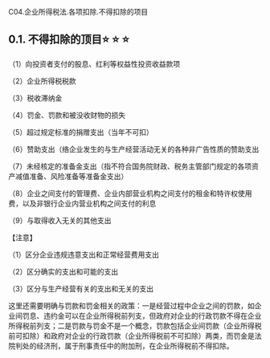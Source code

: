 C04.企业所得税法.各项扣除.不得扣除的项目

## 0.1. 不得扣除的顶目:star: :star: :star: 

（1）向投资者支付的股息、红利等权益性投资收益款项

（2）企业所得税税款

（3）税收滞纳金

（4）罚金、罚款和被没收财物的损失

（5）超过规定标准的捐赠支出（当年不可扣）

（6）赞助支出（络企业发生的与生产经营活动无关的各种非广告性质的赞助支出

（7）未经核定的准备金支出（指不符合国务院财政、税务主管部门规定的各项资产减值准备、风险准备等准备金支出）

（8）企业之间支付的管理费、企业内部营业机构之间支付的租金和特许权使用费，以及非银行企业内营业机构之间支付的利息

（9）与取得收入无关的其他支出

【注意】

（1）区分企业违规违意支出和正常经营费用支出

（2）区分确实的支出和可能的支出

（3）区分与生产经营有关的支出和无关的支出

这里还需要明确与罚款和罚金相关的政策：一是经营过程中企业之间的罚款，如企业间罚息、违约金可以在企业所得税前列支，但政府对企业的行政罚款不得在企业所得税前列支；二是罚款与罚金不是一个概念，罚款包括企业间罚款（企业所得税前可扣除）和政府对企业的行政罚款（企业所得税前不可扣除）两类，而罚金是法院判处的经济刑，属于刑事责任中的附加刑，在企业所得税前不得扣除。
